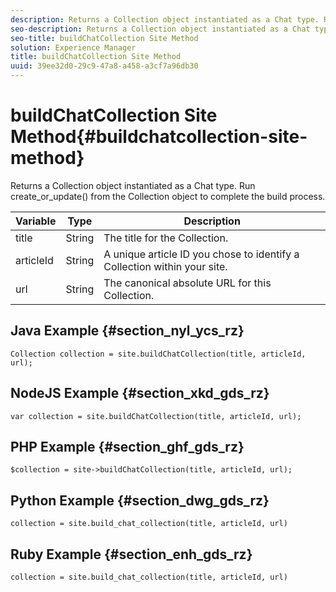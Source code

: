 ```yaml
---
description: Returns a Collection object instantiated as a Chat type. Run create_or_update() from the Collection object to complete the build process.
seo-description: Returns a Collection object instantiated as a Chat type. Run create_or_update() from the Collection object to complete the build process.
seo-title: buildChatCollection Site Method
solution: Experience Manager
title: buildChatCollection Site Method
uuid: 39ee32d0-29c9-47a8-a458-a3cf7a96db30
---
```


# buildChatCollection Site Method{#buildchatcollection-site-method}

Returns a Collection object instantiated as a Chat type. Run create_or_update() from the Collection object to complete the build process.

|Variable|Type|Description|
|--- |--- |--- |
|title|String|The title for the Collection.|
|articleId|String|A unique article ID you chose to identify a Collection within your site.|
|url|String|The canonical absolute URL for this Collection.|

## Java Example {#section_nyl_ycs_rz}

```
Collection collection = site.buildChatCollection(title, articleId, url); 

```

## NodeJS Example {#section_xkd_gds_rz}

```
var collection = site.buildChatCollection(title, articleId, url); 

```

## PHP Example {#section_ghf_gds_rz}

```
$collection = site->buildChatCollection(title, articleId, url); 

```

## Python Example {#section_dwg_gds_rz}

```
collection = site.build_chat_collection(title, articleId, url) 

```

## Ruby Example {#section_enh_gds_rz}

```
collection = site.build_chat_collection(title, articleId, url)
```
